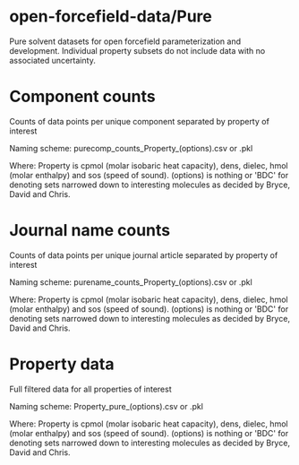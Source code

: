 # open-forcefield-data/Pure
Pure solvent datasets for open forcefield parameterization and development. Individual property subsets do not include data with no associated uncertainty.

# Component counts
Counts of data points per unique component separated by property of interest

Naming scheme: purecomp_counts_Property_(options).csv or .pkl

Where: Property is cpmol (molar isobaric heat capacity), dens, dielec, hmol (molar enthalpy) and sos (speed of sound). (options) is nothing or 'BDC' for denoting sets narrowed down to interesting molecules as decided by Bryce, David and Chris.

# Journal name counts
Counts of data points per unique journal article separated by property of interest

Naming scheme: purename_counts_Property_(options).csv or .pkl

Where: Property is cpmol (molar isobaric heat capacity), dens, dielec, hmol (molar enthalpy) and sos (speed of sound). (options) is nothing or  'BDC' for denoting sets narrowed down to interesting molecules as decided by Bryce, David and Chris.

# Property data
Full filtered data for all properties of interest

Naming scheme: Property_pure_(options).csv or .pkl

Where: Property is cpmol (molar isobaric heat capacity), dens, dielec, hmol (molar enthalpy) and sos (speed of sound). (options) is nothing or 'BDC' for denoting sets narrowed down to interesting molecules as decided by Bryce, David and Chris.

